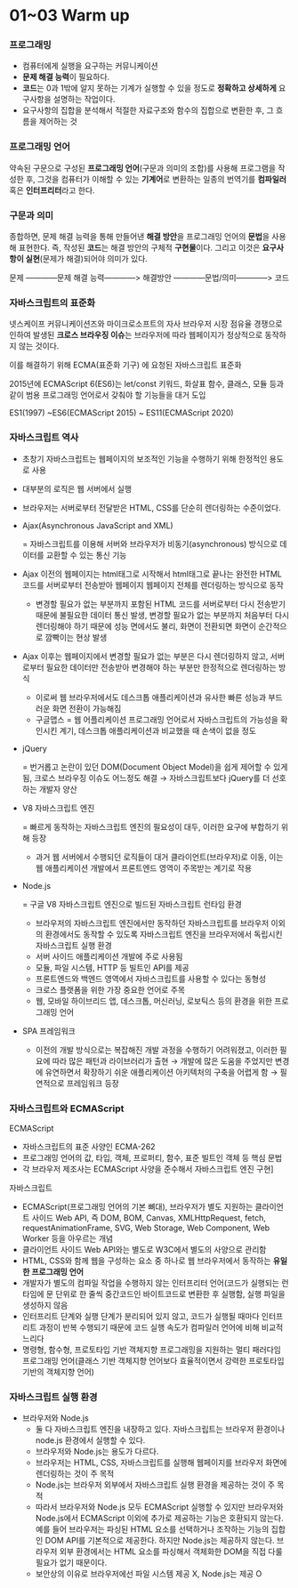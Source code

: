 # 01~03 Warm up

### 프로그래밍

- 컴퓨터에게 실행을 요구하는 커뮤니케이션
- **문제 해결 능력**이 필요하다.
- **코드**는 0과 1밖에 알지 못하는 기계가 실행할 수 있을 정도로 **정확하고 상세하게** 요구사항을 설명하는 작업이다.
- 요구사항의 집합을 분석해서 적절한 자료구조와 함수의 집합으로 변환한 후, 그 흐름을 제어하는 것

### 프로그래밍 언어

약속된 구문으로 구성된 **프로그래밍 언어**(구문과 의미의 조합)를 사용해 프로그램을 작성한 후, 그것을 컴퓨터가 이해할 수 있는 **기계어**로 변환하는 일종의 번역기를 **컴파일러** 혹은 **인터프리터**라고 한다.

### 구문과 의미

종합하면, 문제 해결 능력을 통해 만들어낸 **해결 방안**을 프로그래밍 언어의 **문법**을 사용해 표현한다. 즉, 작성된 **코드**는 해결 방안의 구체적 **구현물**이다. 그리고 이것은 **요구사항이 실현**(문제가 해결)되어야 의미가 있다.

   

문제 ————문제 해결 능력————> 해결방안 ————문법/의미————> 코드

### 자바스크립트의 표준화

넷스케이프 커뮤니케이션즈와 마이크로소프트의 자사 브라우저 시장 점유율 경쟁으로 인하여 발생된 **크로스 브라우징 이슈**는 브라우저에 따라 웹페이지가 정상적으로 동작하지 않는 것이다.

이를 해결하기 위해 ECMA(표준화 기구) 에 요청된 자바스크립트 표준화

2015년에 ECMAScript 6(ES6)는 let/const 키워드, 화살표 함수, 클래스, 모듈 등과 같이 범용 프로그래밍 언어로서 갖춰야 할 기능들을 대거 도입

ES1(1997) ~ES6(ECMAScript 2015) ~ ES11(ECMAScript 2020)

### 자바스크립트 역사

- 초창기 자바스크립트는 웹페이지의 보조적인 기능을 수행하기 위해 한정적인 용도로 사용
- 대부분의 로직은 웹 서버에서 실행
- 브라우저는 서버로부터 전달받은 HTML, CSS를 단순히 렌더링하는 수준이었다.

- Ajax(Asynchronous JavaScript and XML)
    
    = 자바스크립트를 이용해 서버와 브라우저가 비동기(asynchronous) 방식으로 데이터를 교환할 수 있는 통신 기능
    
- Ajax 이전의 웹페이지는 html태그로 시작해서 html태그로 끝나는 완전한 HTML 코드를 서버로부터 전송받아 웹페이지 웹페이지 전체를 렌더링하는 방식으로 동작
    - 변경할 필요가 없는 부분까지 포함된 HTML 코드를 서버로부터 다시 전송받기 때문에 불필요한 데이터 통신 발생, 변경할 필요가 없는 부분까지 처음부터 다시 렌더링해야 하기 때문에 성능 면에서도 불리, 화면이 전환되면 화면이 순간적으로 깜빡이는 현상 발생
- Ajax 이후는 웹페이지에서 변경할 필요가 없는 부분은 다시 렌더링하지 않고, 서버로부터 필요한 데이터만 전송받아 변경해야 하는 부분만 한정적으로 렌더링하는 방식
    - 이로써 웹 브라우저에서도 데스크톱 애플리케이션과 유사한 빠른 성능과 부드러운 화면 전환이 가능해짐
    - 구글맵스 = 웹 어플리케이션 프로그래밍 언어로서 자바스크립트의 가능성을 확인시킨 계기, 데스크톱 애플리케이션과 비교했을 때 손색이 없을 정도
- jQuery
    
    = 번거롭고 논란이 있던 DOM(Document Object Model)을 쉽게 제어할 수 있게 됨, 크로스 브라우징 이슈도 어느정도 해결 → 자바스크립트보다 jQuery를 더 선호하는 개발자 양산
    
- V8 자바스크립트 엔진
    
    = 빠르게 동작하는 자바스크립트 엔진의 필요성이 대두, 이러한 요구에 부합하기 위해 등장
    
    - 과거 웹 서버에서 수행되던 로직들이 대거 클라이언트(브라우저)로 이동, 이는 웹 애플리케이션 개발에서 프론트엔드 영역이 주목받는 계기로 작용
    
- Node.js
    
    = 구글 V8 자바스크립트 엔진으로 빌드된 자바스크립트 런타임 환경
    
    - 브라우저의 자바스크립트 엔진에서만 동작하던 자바스크립트를 브라우저 이외의 환경에서도 동작할 수 있도록 자바스크립트 엔진을 브라우저에서 독립시킨 자바스크립트 실행 환경
    - 서버 사이드 애플리케이션 개발에 주로 사용됨
    - 모듈, 파일 시스템, HTTP 등 빌트인 API를 제공
    - 프론트엔드와 백엔드 영역에서 자바스크립트를 사용할 수 있다는 동형성
    - 크로스 플랫폼을 위한 가장 중요한 언어로 주목
    - 웹, 모바일 하이브리드 앱, 데스크톱, 머신러닝, 로보틱스 등의 환경을 위한 프로그래밍 언어

- SPA 프레임워크
    - 이전의 개발 방식으로는 복잡해진 개발 과정을 수행하기 어려워졌고, 이러한 필요에 따라 많은 패턴과 라이브러리가 출현 → 개발에 많은 도움을 주었지만 변경에 유연하면서 확장하기 쉬운 애플리케이션 아키텍처의 구축을 어렵게 함 → 필연적으로 프레임워크 등장

### 자바스크립트와 ECMAScript

ECMAScript 

- 자바스크립트의 표준 사양인 ECMA-262
- 프로그래밍 언어의 값, 타입, 객체, 프로퍼티, 함수, 표준 빌트인 객체 등 핵심 문법
- 각 브라우저 제조사는 ECMAScript 사양을 준수해서 자바스크립트 엔진 구현]

자바스크립트

- ECMAScript(프로그래밍 언어의 기본 뼈대), 브라우저가 별도 지원하는 클라이언트 사이드 Web API, 즉 DOM, BOM, Canvas, XMLHttpRequest, fetch, requestAnimationFrame, SVG, Web Storage, Web Component, Web Worker 등을 아우르는 개념
- 클라이언트 사이드 Web API와는 별도로 W3C에서 별도의 사양으로 관리함
- HTML, CSS와 함께 웹을 구성하는 요소 중 하나로 웹 브라우저에서 동작하는 **유일한 프로그래밍 언어**
- 개발자가 별도의 컴파일 작업을 수행하지 않는 인터프리터 언어(코드가 실행되는 런타임에 문 단위로 한 줄씩 중간코드인 바이트코드로 변환한 후 실행함, 실행 파일을 생성하지 않음
- 인터프리트 단계와 실행 단계가 분리되어 있지 않고, 코드가 실행될 때마다 인터프리트 과정이 반복 수행되기 때문에 코드 실행 속도가 컴파일러 언어에 비해 비교적 느리다
- 명령형, 함수형, 프로토타입 기반 객체지향 프로그래밍을 지원하는 멀티 패러다임 프로그래밍 언어(클래스 기반 객체지향 언어보다 효율적이면서 강력한 프로토타입 기반의 객체지향 언어)

### 자바스크립트 실행 환경

- 브라우저와 Node.js
    - 둘 다 자바스크립트 엔진을 내장하고 있다. 자바스크립트는 브라우저 환경이나 node.js 환경에서 실행할 수 있다.
    - 브라우저와 Node.js는 용도가 다르다.
    - 브라우저는 HTML, CSS, 자바스크립트를 실행해 웹페이지를 브라우저 화면에 렌더링하는 것이 주 목적
    - Node.js는 브라우저 외부에서 자바스크립트 실행 환경을 제공하는 것이 주 목적
    - 따라서 브라우저와 Node.js 모두 ECMAScript 실행할 수 있지만 브라우저와 Node.js에서 ECMAScript 이외에 추가로 제공하는 기능은 호환되지 않는다. 예를 들어 브라우저는 파싱된 HTML 요소를 선택하거나 조작하는 기능의 집합인 DOM API를 기본적으로 제공한다. 하지만 Node.js는 제공하지 않는다. 브라우저 외부 환경에서는 HTML 요소를 파싱해서 객체화한 DOM을 직접 다룰 필요가 없기 때문이다.
    - 보안상의 이유로 브라우저에선 파일 시스템 제공 X, Node.js는 제공 O
